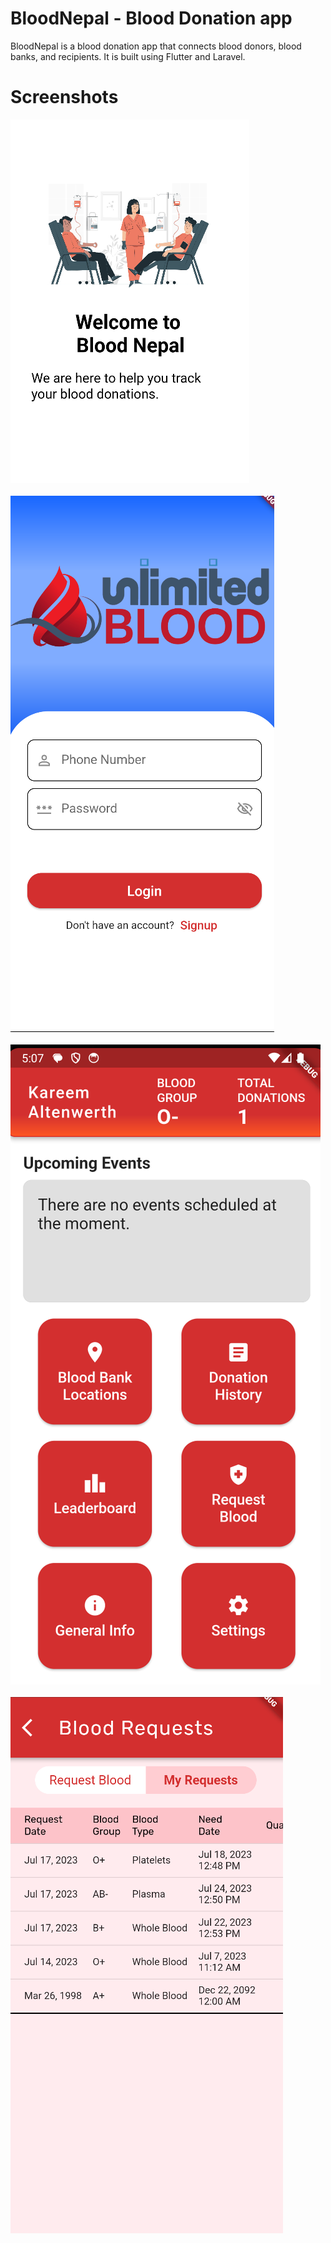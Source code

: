 # BloodNepal - Blood Donation app

BloodNepal is a blood donation app that connects blood donors, blood banks, and recipients. It is built using Flutter
and Laravel.

# Screenshots

![ss1.png](assets%2Fscreenshots%2Fss1.png)
<br><br>
![ss2.png](assets%2Fscreenshots%2Fss2.png)
<br><br>
![home.png](assets%2Fscreenshots%2Fhome.png)
<br><br>
![ss4.png](assets%2Fscreenshots%2Fss4.png)

